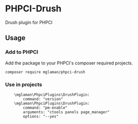 # PHPCI-Drush
Drush plugin for PHPCI

## Usage


### Add to PHPCI

Add the package to your PHPCI's composer required projects.

````
composer require mglaman/phpci-drush
````

### Use in projects

````
    \mglaman\PhpciPlugins\DrushPlugin:
        command: "version"
    \mglaman\PhpciPlugins\DrushPlugin:
        command: "pm-enable"
        arguments: "ctools panels page_manager"
        options: "--yes"
````
